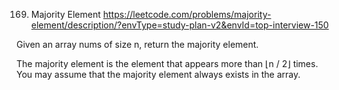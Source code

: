 169. Majority Element
     https://leetcode.com/problems/majority-element/description/?envType=study-plan-v2&envId=top-interview-150

Given an array nums of size n, return the majority element.

The majority element is the element that appears more than ⌊n / 2⌋ times. You may assume that the majority element always exists in the array.
